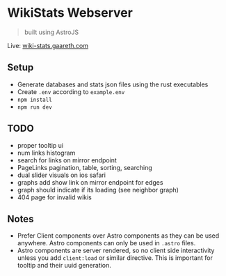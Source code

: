 # WikiStats Webserver

> built using AstroJS

Live: [wiki-stats.gaareth.com](wiki-stats.gaareth.com)

## Setup

- Generate databases and stats json files using the rust executables
- Create `.env` according to `example.env`
- `npm install`
- `npm run dev`

## TODO

- proper tooltip ui
- num links histogram
- search for links on mirror endpoint
- PageLinks pagination, table, sorting, searching
- dual slider visuals on ios safari
- graphs add show link on mirror endpoint for edges
- graph should indicate if its loading (see neighbor graph)
- 404 page for invalid wikis

## Notes

- Prefer Client components over Astro components as they can be used anywhere. Astro components can only be used in `.astro` files.
- Astro components are server rendered, so no client side interactivity unless you add `client:load` or similar directive. This is important for tooltip and their uuid generation.
